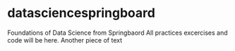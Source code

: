 # datasciencespringboard
Foundations of Data Science from Springbaord
All practices excercises and code will be here.
Another piece of text